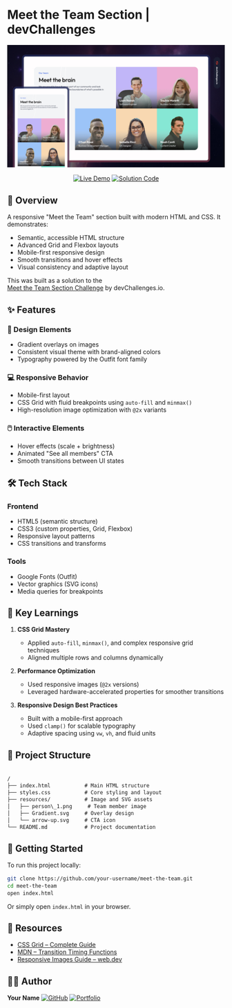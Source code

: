 # Meet the Team Section | devChallenges

<div align="center">
  <a href="https://your-demo-link.com" target="_blank">
    <img src="./thumbnail.jpg" alt="Project Preview" width="600" />
  </a>

[![Live Demo](https://img.shields.io/badge/Live%20Preview-red)](https://your-demo-link.com)
[![Solution Code](https://img.shields.io/badge/-Solution%20Code-blue)](https://github.com/your-username/meet-the-team)

</div>

## 🧩 Overview

A responsive "Meet the Team" section built with modern HTML and CSS. It demonstrates:

- Semantic, accessible HTML structure
- Advanced Grid and Flexbox layouts
- Mobile-first responsive design
- Smooth transitions and hover effects
- Visual consistency and adaptive layout

This was built as a solution to the  
[Meet the Team Section Challenge](https://devchallenges.io/challenges/meet-the-team-section-challenge) by devChallenges.io.

## ✨ Features

### 🎨 Design Elements

- Gradient overlays on images
- Consistent visual theme with brand-aligned colors
- Typography powered by the Outfit font family

### 💻 Responsive Behavior

- Mobile-first layout
- CSS Grid with fluid breakpoints using `auto-fill` and `minmax()`
- High-resolution image optimization with `@2x` variants

### 🖱️ Interactive Elements

- Hover effects (scale + brightness)
- Animated "See all members" CTA
- Smooth transitions between UI states

## 🛠️ Tech Stack

### **Frontend**

- HTML5 (semantic structure)
- CSS3 (custom properties, Grid, Flexbox)
- Responsive layout patterns
- CSS transitions and transforms

### **Tools**

- Google Fonts (Outfit)
- Vector graphics (SVG icons)
- Media queries for breakpoints

## 📘 Key Learnings

1. **CSS Grid Mastery**

   - Applied `auto-fill`, `minmax()`, and complex responsive grid techniques
   - Aligned multiple rows and columns dynamically

2. **Performance Optimization**

   - Used responsive images (`@2x` versions)
   - Leveraged hardware-accelerated properties for smoother transitions

3. **Responsive Design Best Practices**
   - Built with a mobile-first approach
   - Used `clamp()` for scalable typography
   - Adaptive spacing using `vw`, `vh`, and fluid units

## 📂 Project Structure

```

/
├── index.html           # Main HTML structure
├── styles.css           # Core styling and layout
├── resources/           # Image and SVG assets
│   ├── person\_1.png     # Team member image
│   ├── Gradient.svg     # Overlay design
│   └── arrow-up.svg     # CTA icon
└── README.md            # Project documentation
```

## 🚀 Getting Started

To run this project locally:

```bash
git clone https://github.com/your-username/meet-the-team.git
cd meet-the-team
open index.html
```

Or simply open `index.html` in your browser.

## 🔗 Resources

- [CSS Grid – Complete Guide](https://css-tricks.com/snippets/css/complete-guide-grid/)
- [MDN – Transition Timing Functions](https://developer.mozilla.org/en-US/docs/Web/CSS/transition-timing-function)
- [Responsive Images Guide – web.dev](https://web.dev/responsive-images/)

## 👨‍💻 Author

**Your Name**
[![GitHub](https://img.shields.io/badge/GitHub-000?style=flat&logo=github)](https://github.com/your-username)
[![Portfolio](https://img.shields.io/badge/Portfolio-000000?style=flat)](https://your-portfolio.com)
